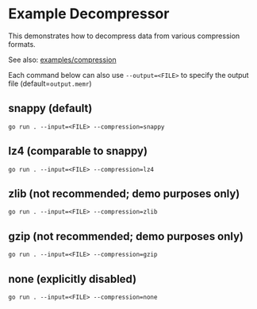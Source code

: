 # Example Decompressor

This demonstrates how to decompress data from various compression formats.

See also: [examples/compression](../compression)

Each command below can also use `--output=<FILE>` to specify the output file (default=`output.memr`)

## snappy (default)

    go run . --input=<FILE> --compression=snappy

## lz4 (comparable to snappy)

    go run . --input=<FILE> --compression=lz4

## zlib (not recommended; demo purposes only)

    go run . --input=<FILE> --compression=zlib

## gzip (not recommended; demo purposes only)

    go run . --input=<FILE> --compression=gzip

## none (explicitly disabled)

    go run . --input=<FILE> --compression=none
